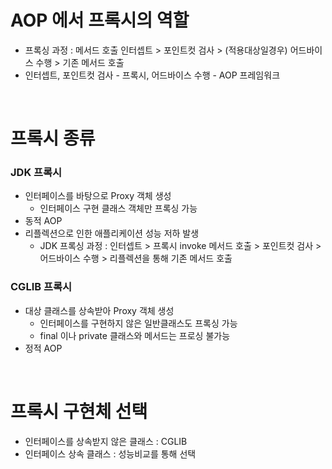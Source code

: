 # AOP 에서 프록시의 역할
* 프록싱 과정 : 메서드 호출 인터셉트 > 포인트컷 검사 > (적용대상일경우) 어드바이스 수행 > 기존 메서드 호출
* 인터셉트, 포인트컷 검사 - 프록시, 어드바이스 수행 - AOP 프레임워크 

<br>

# 프록시 종류
### JDK 프록시
* 인터페이스를 바탕으로 Proxy 객체 생성
	* 인터페이스 구현 클래스 객체만 프록싱 가능
* 동적 AOP
* 리플렉션으로 인한 애플리케이션 성능 저하 발생
	* JDK 프록싱 과정 : 인터셉트 > 프록시 invoke 메서드 호출 > 포인트컷 검사 > 어드바이스 수행 > 리플렉션을 통해 기존 메서드 호출

### CGLIB 프록시
* 대상 클래스를 상속받아 Proxy 객체 생성
	* 인터페이스를 구현하지 않은 일반클래스도 프록싱 가능
	* final 이나 private 클래스와 메서드는 프로싱 불가능
* 정적 AOP

<br>

# 프록시 구현체 선택
* 인터페이스를 상속받지 않은 클래스 : CGLIB
* 인터페이스 상속 클래스 : 성능비교를 통해 선택